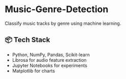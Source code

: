 # Music-Genre-Detection

Classify music tracks by genre using machine learning.

## 📦 Tech Stack
- Python, NumPy, Pandas, Scikit-learn 
- Librosa for audio feature extraction
- Jupyter Notebooks for experiments
- Matplotlib for charts
